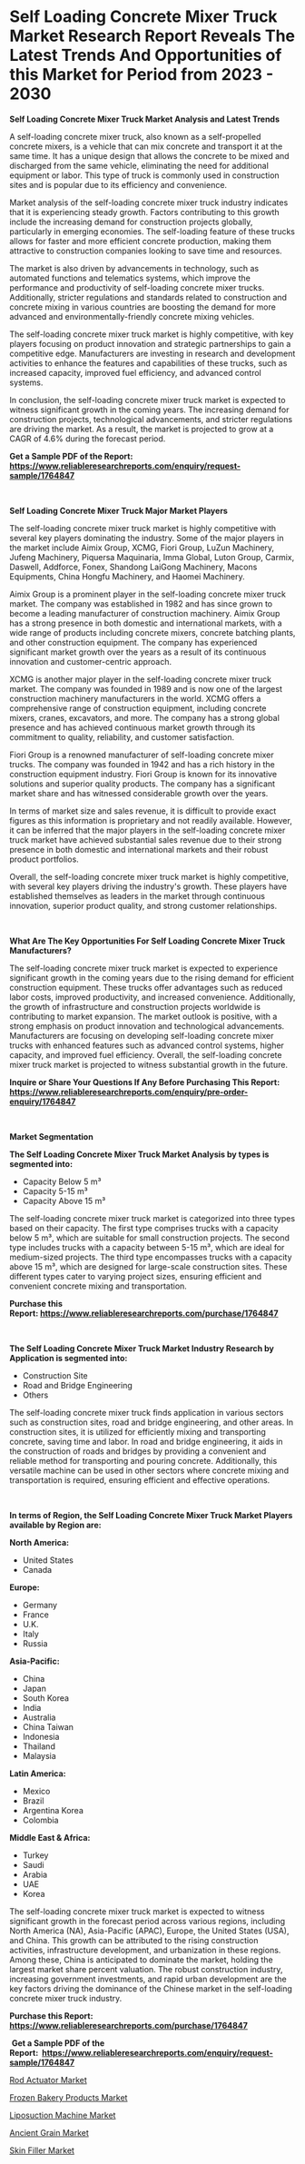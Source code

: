 <p><h1>Self Loading Concrete Mixer Truck Market Research Report Reveals The Latest Trends And Opportunities of this Market for Period from 2023 - 2030</h1></p><p><strong>Self Loading Concrete Mixer Truck Market Analysis and Latest Trends</strong></p>
<p><p>A self-loading concrete mixer truck, also known as a self-propelled concrete mixers, is a vehicle that can mix concrete and transport it at the same time. It has a unique design that allows the concrete to be mixed and discharged from the same vehicle, eliminating the need for additional equipment or labor. This type of truck is commonly used in construction sites and is popular due to its efficiency and convenience.</p><p>Market analysis of the self-loading concrete mixer truck industry indicates that it is experiencing steady growth. Factors contributing to this growth include the increasing demand for construction projects globally, particularly in emerging economies. The self-loading feature of these trucks allows for faster and more efficient concrete production, making them attractive to construction companies looking to save time and resources.</p><p>The market is also driven by advancements in technology, such as automated functions and telematics systems, which improve the performance and productivity of self-loading concrete mixer trucks. Additionally, stricter regulations and standards related to construction and concrete mixing in various countries are boosting the demand for more advanced and environmentally-friendly concrete mixing vehicles.</p><p>The self-loading concrete mixer truck market is highly competitive, with key players focusing on product innovation and strategic partnerships to gain a competitive edge. Manufacturers are investing in research and development activities to enhance the features and capabilities of these trucks, such as increased capacity, improved fuel efficiency, and advanced control systems.</p><p>In conclusion, the self-loading concrete mixer truck market is expected to witness significant growth in the coming years. The increasing demand for construction projects, technological advancements, and stricter regulations are driving the market. As a result, the market is projected to grow at a CAGR of 4.6% during the forecast period.</p></p>
<p><strong>Get a Sample PDF of the Report:&nbsp; <a href="https://www.reliableresearchreports.com/enquiry/request-sample/1764847">https://www.reliableresearchreports.com/enquiry/request-sample/1764847</a></strong></p>
<p>&nbsp;</p>
<p><strong>Self Loading Concrete Mixer Truck Major Market Players</strong></p>
<p><p>The self-loading concrete mixer truck market is highly competitive with several key players dominating the industry. Some of the major players in the market include Aimix Group, XCMG, Fiori Group, LuZun Machinery, Jufeng Machinery, Piquersa Maquinaria, Imma Global, Luton Group, Carmix, Daswell, Addforce, Fonex, Shandong LaiGong Machinery, Macons Equipments, China Hongfu Machinery, and Haomei Machinery.</p><p>Aimix Group is a prominent player in the self-loading concrete mixer truck market. The company was established in 1982 and has since grown to become a leading manufacturer of construction machinery. Aimix Group has a strong presence in both domestic and international markets, with a wide range of products including concrete mixers, concrete batching plants, and other construction equipment. The company has experienced significant market growth over the years as a result of its continuous innovation and customer-centric approach.</p><p>XCMG is another major player in the self-loading concrete mixer truck market. The company was founded in 1989 and is now one of the largest construction machinery manufacturers in the world. XCMG offers a comprehensive range of construction equipment, including concrete mixers, cranes, excavators, and more. The company has a strong global presence and has achieved continuous market growth through its commitment to quality, reliability, and customer satisfaction.</p><p>Fiori Group is a renowned manufacturer of self-loading concrete mixer trucks. The company was founded in 1942 and has a rich history in the construction equipment industry. Fiori Group is known for its innovative solutions and superior quality products. The company has a significant market share and has witnessed considerable growth over the years.</p><p>In terms of market size and sales revenue, it is difficult to provide exact figures as this information is proprietary and not readily available. However, it can be inferred that the major players in the self-loading concrete mixer truck market have achieved substantial sales revenue due to their strong presence in both domestic and international markets and their robust product portfolios.</p><p>Overall, the self-loading concrete mixer truck market is highly competitive, with several key players driving the industry's growth. These players have established themselves as leaders in the market through continuous innovation, superior product quality, and strong customer relationships.</p></p>
<p>&nbsp;</p>
<p><strong>What Are The Key Opportunities For Self Loading Concrete Mixer Truck Manufacturers?</strong></p>
<p><p>The self-loading concrete mixer truck market is expected to experience significant growth in the coming years due to the rising demand for efficient construction equipment. These trucks offer advantages such as reduced labor costs, improved productivity, and increased convenience. Additionally, the growth of infrastructure and construction projects worldwide is contributing to market expansion. The market outlook is positive, with a strong emphasis on product innovation and technological advancements. Manufacturers are focusing on developing self-loading concrete mixer trucks with enhanced features such as advanced control systems, higher capacity, and improved fuel efficiency. Overall, the self-loading concrete mixer truck market is projected to witness substantial growth in the future.</p></p>
<p><strong>Inquire or Share Your Questions If Any Before Purchasing This Report: <a href="https://www.reliableresearchreports.com/enquiry/pre-order-enquiry/1764847">https://www.reliableresearchreports.com/enquiry/pre-order-enquiry/1764847</a></strong></p>
<p>&nbsp;</p>
<p><strong>Market Segmentation</strong></p>
<p><strong>The Self Loading Concrete Mixer Truck Market Analysis by types is segmented into:</strong></p>
<p><ul><li>Capacity Below 5 m³</li><li>Capacity 5-15 m³</li><li>Capacity Above 15 m³</li></ul></p>
<p><p>The self-loading concrete mixer truck market is categorized into three types based on their capacity. The first type comprises trucks with a capacity below 5 m³, which are suitable for small construction projects. The second type includes trucks with a capacity between 5-15 m³, which are ideal for medium-sized projects. The third type encompasses trucks with a capacity above 15 m³, which are designed for large-scale construction sites. These different types cater to varying project sizes, ensuring efficient and convenient concrete mixing and transportation.</p></p>
<p><strong>Purchase this Report:&nbsp;<a href="https://www.reliableresearchreports.com/purchase/1764847">https://www.reliableresearchreports.com/purchase/1764847</a></strong></p>
<p>&nbsp;</p>
<p><strong>The Self Loading Concrete Mixer Truck Market Industry Research by Application is segmented into:</strong></p>
<p><ul><li>Construction Site</li><li>Road and Bridge Engineering</li><li>Others</li></ul></p>
<p><p>The self-loading concrete mixer truck finds application in various sectors such as construction sites, road and bridge engineering, and other areas. In construction sites, it is utilized for efficiently mixing and transporting concrete, saving time and labor. In road and bridge engineering, it aids in the construction of roads and bridges by providing a convenient and reliable method for transporting and pouring concrete. Additionally, this versatile machine can be used in other sectors where concrete mixing and transportation is required, ensuring efficient and effective operations.</p></p>
<p>&nbsp;</p>
<p><strong>In terms of Region, the Self Loading Concrete Mixer Truck Market Players available by Region are:</strong></p>
<p>
    <p> <strong> North America: </strong>
        <ul>
            <li>United States</li>
            <li>Canada</li>
        </ul>
        </p> 
    <p> <strong> Europe: </strong>
        <ul>
            <li>Germany</li>
            <li>France</li>
            <li>U.K.</li>
            <li>Italy</li>
            <li>Russia</li>
        </ul>
        </p> 
    <p> <strong> Asia-Pacific: </strong>
        <ul>
            <li>China</li>
            <li>Japan</li>
            <li>South Korea</li>
            <li>India</li>
            <li>Australia</li>
            <li>China Taiwan</li>
            <li>Indonesia</li>
            <li>Thailand</li>
            <li>Malaysia</li>
        </ul>
        </p> 
    <p> <strong> Latin America: </strong>
        <ul>
            <li>Mexico</li>
            <li>Brazil</li>
            <li>Argentina Korea</li>
            <li>Colombia</li>
        </ul>
        </p> 
    <p> <strong> Middle East & Africa: </strong>
        <ul>
            <li>Turkey</li>
            <li>Saudi</li>
            <li>Arabia</li>
            <li>UAE</li>
            <li>Korea</li>
        </ul>
    </p>
    </p>
<p><p>The self-loading concrete mixer truck market is expected to witness significant growth in the forecast period across various regions, including North America (NA), Asia-Pacific (APAC), Europe, the United States (USA), and China. This growth can be attributed to the rising construction activities, infrastructure development, and urbanization in these regions. Among these, China is anticipated to dominate the market, holding the largest market share percent valuation. The robust construction industry, increasing government investments, and rapid urban development are the key factors driving the dominance of the Chinese market in the self-loading concrete mixer truck industry.</p></p>
<p><strong>Purchase this Report: <a href="https://www.reliableresearchreports.com/purchase/1764847">https://www.reliableresearchreports.com/purchase/1764847</a></strong></p>
<p>&nbsp;<strong>Get a Sample PDF of the Report:&nbsp;&nbsp;<a href="https://www.reliableresearchreports.com/enquiry/request-sample/1764847">https://www.reliableresearchreports.com/enquiry/request-sample/1764847</a></strong></p>
<p><strong></strong></p>
<p><p><a href="https://www.linkedin.com/pulse/rod-actuator-market-share-amp-new-trends-analysis-report-type-ilx3e/">Rod Actuator Market</a></p><p><a href="https://medium.com/@besaagolli28/frozen-bakery-products-nbsp-market-focuses-on-market-share-size-and-projected-forecast-till-2030-ad1b1db54a32">Frozen Bakery Products Market</a></p><p><a href="https://www.linkedin.com/pulse/liposuction-machine-market-share-amp-new-trends-analysis-difhe/">Liposuction Machine Market</a></p><p><a href="https://medium.com/@yjwzfixtb68151/ancient-grain-nbsp-market-focuses-on-market-share-size-and-projected-forecast-till-2030-5c946bbd05d6">Ancient Grain Market</a></p><p><a href="https://www.linkedin.com/pulse/skin-filler-market-size-share-amp-trends-analysis-report-kjcbe/">Skin Filler Market</a></p></p>